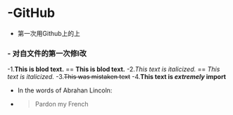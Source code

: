 # -GitHub
- 第一次用Github上的上
###  - 对自文件的第一次修l改
-1.**This is blod text.** == __This is blod text.__
-2.*This text is italicized.* == _This text is italicized._
-3.~~This was mistaken text~~
-4.**This text is _extremely_ import**
- In the words of Abrahan Lincoln:
- > Pardon my French
